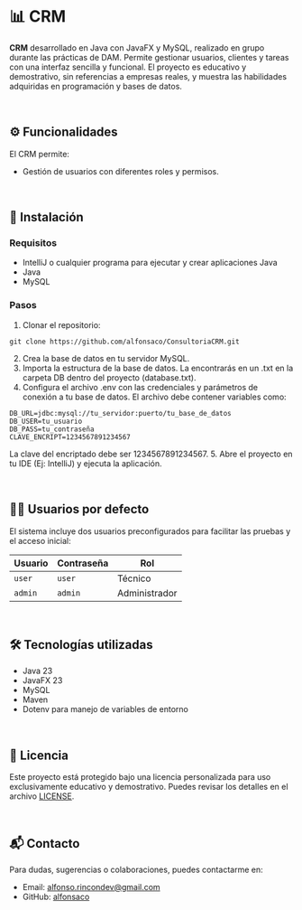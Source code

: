 # 📊 CRM

**CRM** desarrollado en Java con JavaFX y MySQL, realizado en grupo durante las prácticas de DAM. Permite gestionar usuarios, clientes y tareas con una interfaz sencilla y funcional. El proyecto es educativo y demostrativo, sin referencias a empresas reales, y muestra las habilidades adquiridas en programación y bases de datos.

<br>

## ⚙️ Funcionalidades

El CRM permite:

- Gestión de usuarios con diferentes roles y permisos.

<br>

## 🚀 Instalación

### Requisitos
- IntelliJ o cualquier programa para ejecutar y crear aplicaciones Java
- Java
- MySQL

### Pasos
1. Clonar el repositorio:
```
git clone https://github.com/alfonsaco/ConsultoriaCRM.git
```

2. Crea la base de datos en tu servidor MySQL.
3. Importa la estructura de la base de datos. La encontrarás en un .txt en la carpeta DB dentro del proyecto (database.txt).
4. Configura el archivo .env con las credenciales y parámetros de conexión a tu base de datos. El archivo debe contener variables como:
```
DB_URL=jdbc:mysql://tu_servidor:puerto/tu_base_de_datos
DB_USER=tu_usuario
DB_PASS=tu_contraseña
CLAVE_ENCRIPT=1234567891234567
```
La clave del encriptado debe ser 1234567891234567.
5. Abre el proyecto en tu IDE (Ej: IntelliJ) y ejecuta la aplicación.

<br>

## 🙍‍♂️ Usuarios por defecto

El sistema incluye dos usuarios preconfigurados para facilitar las pruebas y el acceso inicial:

| Usuario | Contraseña | Rol      |
|---------|------------|----------|
| `user`  | `user`     | Técnico  |
| `admin` | `admin`    | Administrador |

<br>

## 🛠 Tecnologías utilizadas

- Java 23
- JavaFX 23
- MySQL
- Maven
- Dotenv para manejo de variables de entorno

<br>

## 📄 Licencia

Este proyecto está protegido bajo una licencia personalizada para uso exclusivamente educativo y demostrativo. Puedes revisar los detalles en el archivo [LICENSE](LICENSE).

<br>

## 📬 Contacto

Para dudas, sugerencias o colaboraciones, puedes contactarme en:

- Email: alfonso.rincondev@gmail.com
- GitHub: [alfonsaco](https://github.com/alfonsaco)
